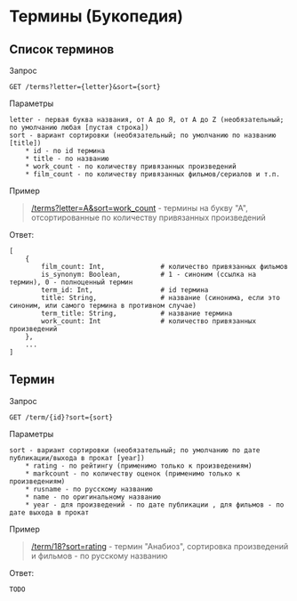 # Термины (Букопедия)

## Список терминов

Запрос
```
GET /terms?letter={letter}&sort={sort}
```

Параметры
```
letter - первая буква названия, от А до Я, от A до Z (необязательный; по умолчанию любая [пустая строка])
sort - вариант сортировки (необязательный; по умолчанию по названию [title])
    * id - по id термина
    * title - по названию
    * work_count - по количеству привязанных произведений
    * film_count - по количеству привязанных фильмов/сериалов и т.п.
```

Пример
> [/terms?letter=А&sort=work_count](https://api.fantlab.ru/terms?letter=А&sort=work_count) - термины на букву "А", отсортированные по количеству привязанных произведений

Ответ:
```
[
    {
        film_count: Int,              # количество привязанных фильмов
        is_synonym: Boolean,          # 1 - синоним (ссылка на термин), 0 - полноценный термин
        term_id: Int,                 # id термина
        title: String,                # название (синонима, если это синоним, или самого термина в противном случае)
        term_title: String,           # название термина
        work_count: Int               # количество привязанных произведений
    },
    ...
]
```

## Термин

Запрос
```
GET /term/{id}?sort={sort}
```

Параметры
```
sort - вариант сортировки (необязательный; по умолчанию по дате публикации/выхода в прокат [year])
    * rating - по рейтингу (применимо только к произведениям)
    * markcount - по количеству оценок (применимо только к произведениям)
    * rusname - по русскому названию
    * name - по оригинальному названию
    * year - для произведений - по дате публикации , для фильмов - по дате выхода в прокат
```

Пример
> [/term/18?sort=rating](https://api.fantlab.ru/term/18?sort=rusname) - термин "Анабиоз", сортировка произведений и фильмов - по русскому названию

Ответ:
```
TODO
```

